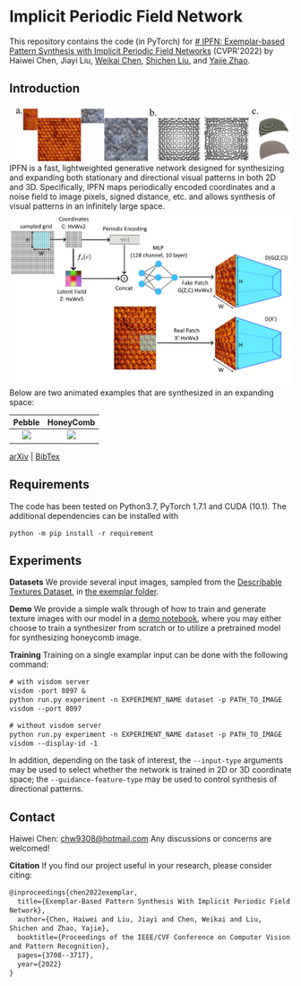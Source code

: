 # Implicit Periodic Field Network

This repository contains the code (in PyTorch) for [# IPFN: Exemplar-based Pattern Synthesis with Implicit Periodic Field Networks](https://arxiv.org/abs/2204.01671)  (CVPR'2022) by Haiwei Chen, Jiayi Liu, [Weikai Chen](http://chenweikai.github.io/), [Shichen Liu](https://shichenliu.github.io/), and [Yajie Zhao](https://www.yajie-zhao.com/).

## Introduction
![](https://github.com/nintendops/IPFN/blob/main/media/teaser.png)
IPFN is a fast, lightweighted generative network designed for synthesizing and expanding both stationary and directional visual patterns in both 2D and 3D.  Specifically, IPFN maps periodically encoded coordinates and a noise field to image pixels, signed distance, etc. and allows synthesis of visual patterns in an infinitely large space. 
![](https://github.com/nintendops/IPFN/blob/main/media/network.png)
Below are two animated examples that are synthesized in an expanding space:

Pebble             |  HoneyComb
:-------------------------:|:-------------------------:
![](https://github.com/nintendops/IPFN/blob/main/media/pebble_animated.gif)  |  ![](https://github.com/nintendops/IPFN/blob/main/media/comb_animated.gif)

[arXiv](https://arxiv.org/abs/2204.01671)  | [BibTex](#contact)


## Requirements

The code has been tested on Python3.7, PyTorch 1.7.1 and CUDA (10.1). The additional dependencies can be installed with 
```
python -m pip install -r requirement
```

## Experiments

**Datasets**
We provide several input images, sampled from the [Describable Textures Dataset](https://www.robots.ox.ac.uk/~vgg/data/dtd/), in [the exemplar folder](https://github.com/nintendops/IPFN/blob/main/exemplars/images). 

**Demo**
We provide a simple walk through of how to train and generate texture images with our model in a [demo notebook](https://colab.research.google.com/github/nintendops/IPFN/blob/main/demo.ipynb), where you may either choose to train a synthesizer from scratch or to utilize a pretrained model for synthesizing honeycomb image.

**Training**
Training on a single examplar input can be done with the following command:
```
# with visdom server
visdom -port 8097 &
python run.py experiment -n EXPERIMENT_NAME dataset -p PATH_TO_IMAGE visdom --port 8097
```
```
# without visdom server
python run.py experiment -n EXPERIMENT_NAME dataset -p PATH_TO_IMAGE visdom --display-id -1
```

In addition, depending on the task of interest, the `--input-type` arguments may be used to select whether the network is trained in 2D or 3D coordinate space; the `--guidance-feature-type` may be used to control synthesis of directional patterns.

## Contact

Haiwei Chen: chw9308@hotmail.com
Any discussions or concerns are welcomed!

**Citation**
If you find our project useful in your research, please consider citing:

```
@inproceedings{chen2022exemplar,
  title={Exemplar-Based Pattern Synthesis With Implicit Periodic Field Network},
  author={Chen, Haiwei and Liu, Jiayi and Chen, Weikai and Liu, Shichen and Zhao, Yajie},
  booktitle={Proceedings of the IEEE/CVF Conference on Computer Vision and Pattern Recognition},
  pages={3708--3717},
  year={2022}
}
```
